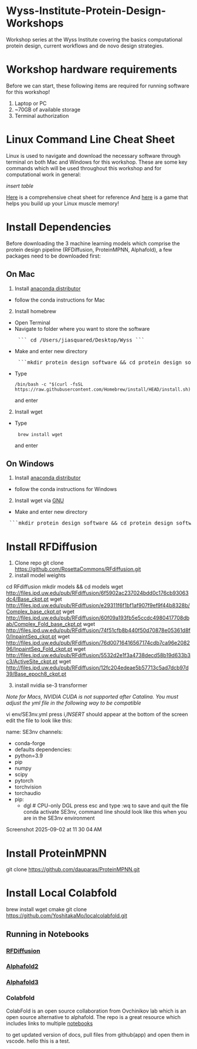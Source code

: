 # Wyss-Institute-Protein-Design-Workshops
Workshop series at the Wyss Institute covering the basics computational protein design, current workflows and de novo design strategies. 

# Workshop hardware requirements 
Before we can start, these following items are required for running software for this workshop!
1. Laptop or PC
2. ~70GB of available storage
3. Terminal authorization 

# Linux Command Line Cheat Sheet
Linux is used to navigate and download the necessary software through terminal on both Mac and Windows for this workshop. These are some key  commands which will be used throughout this workshop and for computational work in general:

*insert table*

[Here](https://www.geeksforgeeks.org/linux-unix/linux-commands-cheat-sheet/) is a comprehensive cheat sheet for reference 
And [here](https://gitlab.com/slackermedia/bashcrawl) is a game that helps you build up your Linux muscle memory! 

# Install Dependencies

Before downloading the 3 machine learning models which comprise the protein design pipeline (RFDiffusion, ProteinMPNN, Alphafold), a few packages need to be downloaded first:


## On Mac
1. Install [anaconda distributor](https://www.anaconda.com/download)
- follow the conda instructions for Mac
2. Install homebrew
- Open Terminal
- Navigate to folder where you want to store the software
  <pre> ``` cd /Users/jiasquared/Desktop/Wyss ``` </pre>
- Make and enter new directory
  <pre> ```mkdir protein_design_software && cd protein_design_software ``` </pre>
- Type   <pre> ```/bin/bash -c "$(curl -fsSL https://raw.githubusercontent.com/Homebrew/install/HEAD/install.sh)" ``` </pre> and enter
2. Install wget
- Type <pre> ```brew install wget``` </pre> and enter

## On Windows
1. Install [anaconda distributor](https://www.anaconda.com/download)
- follow the conda instructions for Windows
2. Install wget via [GNU](https://gnuwin32.sourceforge.net/packages/wget.htm)
- Make and enter new directory 
 <pre> ```mkdir protein_design_software && cd protein_design_software ``` </pre>


# Install RFDiffusion
1. Clone repo
git clone https://github.com/RosettaCommons/RFdiffusion.git
2. install model weights

cd RFdiffusion
mkdir models && cd models
wget http://files.ipd.uw.edu/pub/RFdiffusion/6f5902ac237024bdd0c176cb93063dc4/Base_ckpt.pt
wget http://files.ipd.uw.edu/pub/RFdiffusion/e29311f6f1bf1af907f9ef9f44b8328b/Complex_base_ckpt.pt
wget http://files.ipd.uw.edu/pub/RFdiffusion/60f09a193fb5e5ccdc4980417708dbab/Complex_Fold_base_ckpt.pt
wget http://files.ipd.uw.edu/pub/RFdiffusion/74f51cfb8b440f50d70878e05361d8f0/InpaintSeq_ckpt.pt
wget http://files.ipd.uw.edu/pub/RFdiffusion/76d00716416567174cdb7ca96e208296/InpaintSeq_Fold_ckpt.pt
wget http://files.ipd.uw.edu/pub/RFdiffusion/5532d2e1f3a4738decd58b19d633b3c3/ActiveSite_ckpt.pt
wget http://files.ipd.uw.edu/pub/RFdiffusion/12fc204edeae5b57713c5ad7dcb97d39/Base_epoch8_ckpt.pt

3. install nvidia se-3 transformer

*Note for Macs, NVIDIA CUDA is not supported after Catalina. You must adjust the yml file in the following way to be compatible*

vi env/SE3nv.yml
press i,*INSERT* should appear at the bottom of the screen 
edit the file to look like this:

name: SE3nv
channels:
  - conda-forge
  - defaults
dependencies:
  - python=3.9
  - pip
  - numpy
  - scipy
  - pytorch
  - torchvision
  - torchaudio
  - pip:
      - dgl   # CPU-only DGL
press esc and type :wq to save and quit the file 
conda activate SE3nv, command line should look like this when you are in the SE3nv environment
<img width="319" height="17" alt="Screenshot 2025-09-02 at 11 30 04 AM" src="https://github.com/user-attachments/assets/fc1f19fa-3a16-4b2c-89ae-8ceb8aa56abc" />


# Install ProteinMPNN
git clone https://github.com/dauparas/ProteinMPNN.git

# Install Local Colabfold
brew install wget cmake
git clone https://github.com/YoshitakaMo/localcolabfold.git





## Running in Notebooks
### [RFDiffusion](https://colab.research.google.com/github/sokrypton/ColabDesign/blob/main/rf/examples/diffusion.ipynb)

### [Alphafold2](https://colab.research.google.com/github/sokrypton/ColabFold/blob/main/AlphaFold2.ipynb)

### [Alphafold3](https://alphafoldserver.com)

### Colabfold
ColabFold is an open source collaboration from Ovchinikov lab which is an open source alternative to alphafold. The repo is a great resource which includes links to multiple [notebooks](https://github.com/sokrypton/ColabFold)

to get updated version of docs, pull files from github(app) and open them in vscode. 
hello this is a test.

